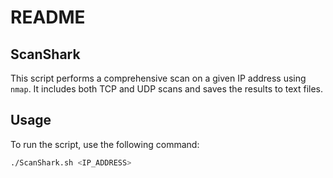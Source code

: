 # README

## ScanShark

This script performs a comprehensive scan on a given IP address using `nmap`. It includes both TCP and UDP scans and saves the results to text files.

## Usage

To run the script, use the following command:

```bash
./ScanShark.sh <IP_ADDRESS>
